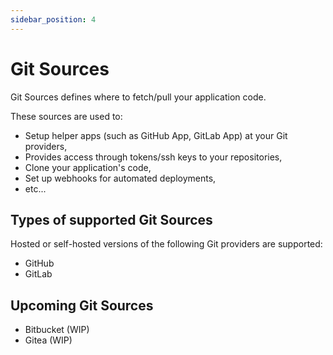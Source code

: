 ```yaml
---
sidebar_position: 4
---
```


# Git Sources

Git Sources defines where to fetch/pull your application code. 

These sources are used to:
- Setup helper apps (such as GitHub App, GitLab App) at your Git providers,
- Provides access through tokens/ssh keys to your repositories,
- Clone your application's code,
- Set up webhooks for automated deployments,
- etc...

## Types of supported Git Sources
Hosted or self-hosted versions of the following Git providers are supported:
- GitHub
- GitLab

## Upcoming Git Sources
- Bitbucket (WIP)
- Gitea (WIP)